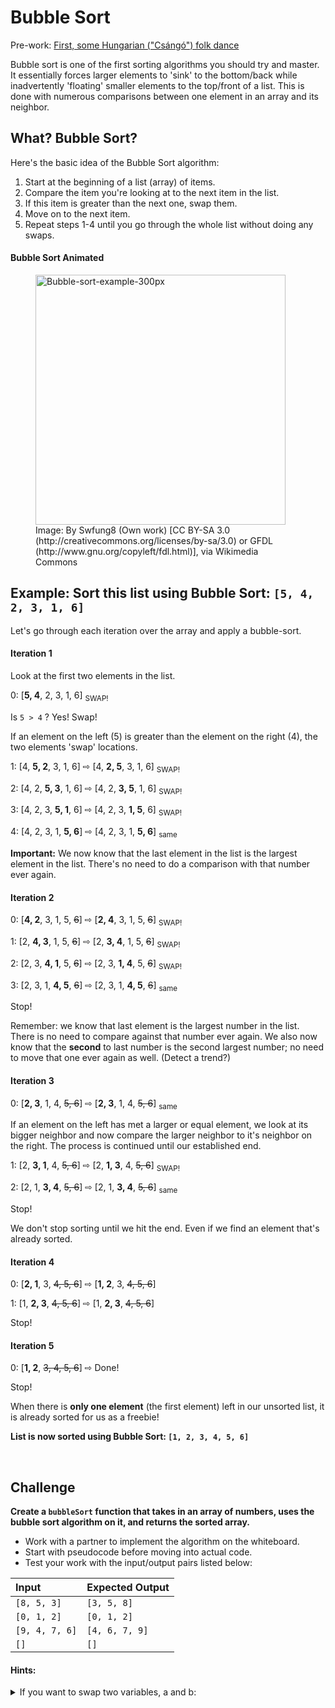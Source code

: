 # Bubble Sort

Pre-work: [First, some Hungarian ("Csángó") folk dance](https://www.youtube.com/watch?v=lyZQPjUT5B4)

Bubble sort is one of the first sorting algorithms you should try and master.  It essentially forces larger elements to 'sink' to the bottom/back while inadvertently 'floating' smaller elements to the top/front of a list.  This is done with numerous comparisons between one element in an array and its neighbor.  

## What? Bubble Sort?

Here's the basic idea of the Bubble Sort algorithm:

1. Start at the beginning of a list (array) of items.
2. Compare the item you're looking at to the next item in the list.
3. If this item is greater than the next one, swap them.
4. Move on to the next item.
5. Repeat steps 1-4 until you go through the whole list without doing any swaps.

#### Bubble Sort Animated
<figure>
<a title="By Swfung8 (Own work) [CC BY-SA 3.0 (http://creativecommons.org/licenses/by-sa/3.0) or GFDL (http://www.gnu.org/copyleft/fdl.html)], via Wikimedia Commons" href="https://commons.wikimedia.org/wiki/File%3ABubble-sort-example-300px.gif"><img width="400" alt="Bubble-sort-example-300px" src="https://upload.wikimedia.org/wikipedia/commons/c/c8/Bubble-sort-example-300px.gif"/></a><br>
<figcaption>Image: By Swfung8 (Own work) [CC BY-SA 3.0 (http://creativecommons.org/licenses/by-sa/3.0) or GFDL (http://www.gnu.org/copyleft/fdl.html)], via Wikimedia Commons</figcaption>
</figure>



## Example: Sort this list using Bubble Sort: `[5, 4, 2, 3, 1, 6]`

Let's go through each iteration over the array and apply a bubble-sort.

#### Iteration 1
Look at the first two elements in the list.

0: [**5, 4**, 2, 3, 1, 6] <sub>SWAP!</sub>

Is `5 > 4` ? Yes! Swap!

If an element on the left (5) is greater than the element on the right (4), the two elements 'swap' locations.

1: [4, **5, 2**, 3, 1, 6] ⇨ [4, **2, 5**, 3, 1, 6] <sub>SWAP!</sub>

2: [4, 2, **5, 3**, 1, 6] ⇨ [4, 2, **3, 5**, 1, 6] <sub>SWAP!</sub>

3: [4, 2, 3, **5, 1**, 6] ⇨ [4, 2, 3, **1, 5**, 6] <sub>SWAP!</sub>

4: [4, 2, 3, 1, **5, 6**] ⇨ [4, 2, 3, 1, **5, 6**] <sub>same</sub>


**Important:** We now know that the last element in the list is the largest element in the list. There's no need to do a comparison with that number ever again.


#### Iteration 2

0: [**4, 2**, 3, 1, 5, ~~6~~] ⇨ [**2, 4**, 3, 1, 5, ~~6~~]  <sub>SWAP!</sub>

1: [2, **4, 3**, 1, 5, ~~6~~] ⇨ [2, **3, 4**, 1, 5, ~~6~~]  <sub>SWAP!</sub>

2: [2, 3, **4, 1**, 5, ~~6~~] ⇨ [2, 3, **1, 4**, 5, ~~6~~]  <sub>SWAP!</sub>

3: [2, 3, 1, **4, 5**, ~~6~~] ⇨ [2, 3, 1, **4, 5**, ~~6~~]  <sub>same</sub>

Stop!

Remember: we know that last element is the largest number in the list.  There is no need to compare against that number ever again.  We also now know that the **second** to last number is the second largest number; no need to move that one ever again as well. (Detect a trend?)

#### Iteration 3


0: [**2, 3**, 1, 4, ~~5, 6~~] ⇨ [**2, 3**, 1, 4, ~~5, 6~~] <sub>same</sub>

If an element on the left has met a larger or equal element, we look at its bigger neighbor and now compare the larger neighbor to it's neighbor on the right.  The process is continued until our established end.

1: [2, **3, 1**, 4, ~~5, 6~~] ⇨ [2, **1, 3**, 4, ~~5, 6~~] <sub>SWAP!</sub>

2: [2, 1, **3, 4**, ~~5, 6~~] ⇨ [2, 1, **3, 4**, ~~5, 6~~] <sub>same</sub>

Stop!

We don't stop sorting until we hit the end.  Even if we find an element that's already sorted.

#### Iteration 4

0: [**2, 1**, 3, ~~4, 5, 6~~] ⇨ [**1, 2**, 3, ~~4, 5, 6~~]

1: [1, **2, 3**, ~~4, 5, 6~~] ⇨ [1, **2, 3**, ~~4, 5, 6~~]

Stop!

#### Iteration 5
0: [**1, 2**, ~~3, 4, 5, 6~~] ⇨ Done!

Stop!

When there is **only one element** (the first element) left in our unsorted list, it is already sorted for us as a freebie!

**List is now sorted using Bubble Sort: `[1, 2, 3, 4, 5, 6]`**


<br>


## Challenge

**Create a `bubbleSort` function that takes in an array of numbers, uses the bubble sort algorithm on it, and returns the sorted array.**

* Work with a partner to implement the algorithm on the whiteboard.
* Start with pseudocode before moving into actual code.
* Test your work with the input/output pairs listed below:

| Input | Expected Output |
| :--- | :--- |
| `[8, 5, 3]` | `[3, 5, 8]` |
| `[0, 1, 2]` | `[0, 1, 2]` |
| `[9, 4, 7, 6]` |  `[4, 6, 7, 9]` |
| `[]`  | `[]` |

#### Hints:

<details><summary>
If you want to swap two variables, a and b:
</summary>
```javascript
// bubbleSort.js  (you'll need to create this)

var a, b, temp;
temp = a;
a = b;
b = temp;
```
</details>

You may use a conventional for loop.


## Thought Bubbles

*Because we can only make that pun once.*

1. Why is it safe to stop looping through the array after you have a full pass through without swaps?

2. How would you change your function to sort the array in the reverse order?

3. What are some basic requirements for Bubble Sort to work on an input array? Would your code work with an input array like `["Thursday", 47, ["a", "b", "c"]]`?

4. Bubble Sort is known as a slower sorting algorithm in many scenarios. What is the best-case scenario for Bubble Sort? That is, what kind of array causes bubble sort to do the least amount of swaps? How many swaps would bubble sort do on this kind of array?

5. What is the worst case scenario for Bubble Sort? (What kind of array causes it to do the most swaps?)


## Resources

* [Wikipedia](https://en.wikipedia.org/wiki/Bubble_sort)
* [Graphical comparison of sorting algorithms](http://www.sorting-algorithms.com/)
* [Hungarian ("Csángó") folk dance](https://www.youtube.com/watch?v=lyZQPjUT5B4)
